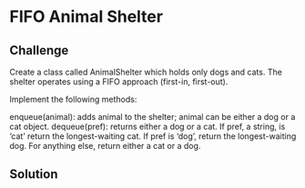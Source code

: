 # FIFO Animal Shelter

## Challenge

Create a class called AnimalShelter which holds only dogs and cats. 
The shelter operates using a FIFO approach (first-in, first-out).

Implement the following methods:

enqueue(animal): adds animal to the shelter; animal can be either a dog or a cat object.
dequeue(pref): returns either a dog or a cat. If pref, a string, is ‘cat’ return the longest-waiting cat. 
If pref is ‘dog’, return the longest-waiting dog. For anything else, return either a cat or a dog.

## Solution
